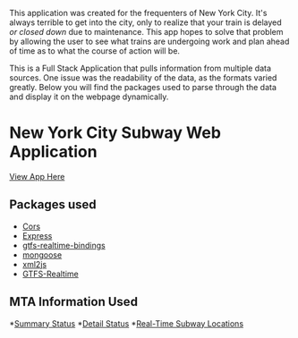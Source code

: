 This application was created for the frequenters of New York City. It's always terrible to get into the city, only to realize that your train is delayed *or closed down* due to maintenance. This app hopes to solve that problem by allowing the user to see what trains are undergoing work and plan ahead of time as to what the course of action will be.

 This is a Full Stack Application that pulls information from multiple data sources. One issue was the readability of the data, as the formats varied greatly. Below you will find the packages used to parse through the data and display it on the webpage dynamically.

# New York City Subway Web Application
[View App Here](https://safe-lake-78552.herokuapp.com/)


## Packages used
* [Cors](https://www.npmjs.com/package/cors)
* [Express]()
* [gtfs-realtime-bindings](https://developers.google.com/transit/gtfs-realtime/)
* [mongoose](https://mongoosejs.com/)
* [xml2js](https://www.npmjs.com/search?q=xml2js)
* [GTFS-Realtime](https://developers.google.com/transit/gtfs-realtime/)

## MTA Information Used
*[Summary Status](http://web.mta.info/status/serviceStatus.txt)
*[Detail Status](http://web.mta.info/status/ServiceStatusSubway.xml)
*[Real-Time Subway Locations](http://datamine.mta.info/list-of-feeds)
